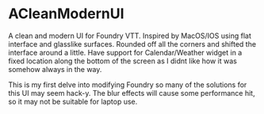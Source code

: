 # ACleanModernUI
A clean and modern UI for Foundry VTT. Inspired by MacOS/IOS using flat interface and glasslike surfaces. Rounded off all the corners and shifted the interface around a little. Have support for Calendar/Weather widget in a fixed location along the bottom of the screen as I didnt like how it was somehow always in the way. 

This is my first delve into modifying Foundry so many of the solutions for this UI may seem hack-y. The blur effects will cause some performance hit, so it may not be suitable for laptop use. 
